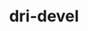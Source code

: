 ---
link_name: dri-devel
project_project_url: http://git.kernel.org/?p=linux/kernel/git/torvalds/linux.git;a=commit;h=
title: dri-devel
---